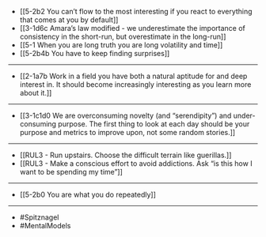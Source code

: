 - [[5-2b2 You can’t flow to the most interesting if you react to everything that comes at you by default]]
- [[3-1d6c Amara’s law modified - we underestimate the importance of consistency in the short-run, but overestimate in the long-run]]
- [[5-1 When you are long truth you are long volatility and time]]
- [[5-2b4b You have to keep finding surprises]]
---
- [[2-1a7b Work in a field you have both a natural aptitude for and deep interest in. It should become increasingly interesting as you learn more about it.]]
---
- [[3-1c1d0 We are overconsuming novelty (and “serendipity”) and under-consuming purpose. The first thing to look at each day should be your purpose and metrics to improve upon, not some random stories.]]
---
- [[RUL3 - Run upstairs. Choose the difficult terrain like guerillas.]]
- [[RUL3 - Make a conscious effort to avoid addictions. Ask “is this how I want to be spending my time”]]
---
- [[5-2b0 You are what you do repeatedly]]
---
- #Spitznagel
- #MentalModels
